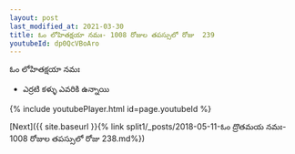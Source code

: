 ```yaml
---
layout: post
last_modified_at: 2021-03-30
title: ఓం లోహితక్షయా నమః- 1008 రోజుల తపస్సులో రోజు  239
youtubeId: dp0QcVBoAro
---
```

 
 
 ఓం లోహితక్షయా నమః  
 
 -  ఎర్రటి కళ్ళు ఎవరికి ఉన్నాయి 
 
  
 
  
 
 
 
 
 
 


{% include youtubePlayer.html id=page.youtubeId %}
 
[Next]({{ site.baseurl }}{% link  split1/_posts/2018-05-11-ఓం ద్రొతమయ నమః- 1008 రోజుల తపస్సులో రోజు  238.md%})
 

